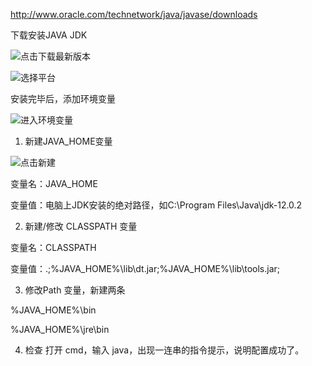 http://www.oracle.com/technetwork/java/javase/downloads

下载安装JAVA JDK

![点击下载最新版本](https://images.gitee.com/uploads/images/2019/0717/154656_b564a09e_5048699.png "捕获.PNG")

![选择平台](https://images.gitee.com/uploads/images/2019/0717/154717_1e474505_5048699.png "批注 2019-07-17 154610.png")

安装完毕后，添加环境变量

![进入环境变量](https://images.gitee.com/uploads/images/2019/0717/155235_d0ab4aec_5048699.png "批注 2019-07-17 154955.png")

1. 新建JAVA_HOME变量

![点击新建](https://images.gitee.com/uploads/images/2019/0717/155212_18f44d56_5048699.png "批注 2019-07-17 155028.png")

变量名：JAVA_HOME

变量值：电脑上JDK安装的绝对路径，如C:\Program Files\Java\jdk-12.0.2

2. 新建/修改 CLASSPATH 变量

变量名：CLASSPATH

变量值：.;%JAVA_HOME%\lib\dt.jar;%JAVA_HOME%\lib\tools.jar;

3. 修改Path 变量，新建两条

%JAVA_HOME%\bin

%JAVA_HOME%\jre\bin

4. 检查 打开 cmd，输入 java，出现一连串的指令提示，说明配置成功了。